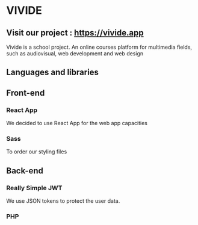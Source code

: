 # VIVIDE
## Visit our project : https://vivide.app

Vivide is a school project.
An online courses platform for multimedia fields, such as audiovisual, web development and web design

## Languages and libraries

## Front-end

### React App
We decided to use React App for the web app capacities

### Sass
To order our styling files

## Back-end

### Really Simple JWT
We use JSON tokens to protect the user data.

### PHP
